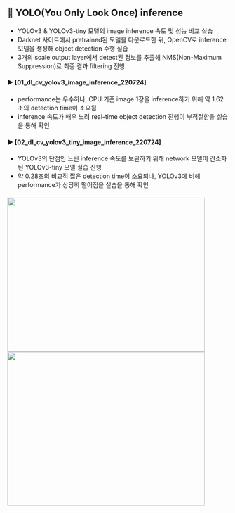 ####
## 📌 YOLO(You Only Look Once) inference
- YOLOv3 & YOLOv3-tiny 모델의 image inference 속도 및 성능 비교 실습
- Darknet 사이트에서 pretrained된 모델을 다운로드한 뒤, OpenCV로 inference 모델을 생성해 object detection 수행 실습  
- 3개의 scale output layer에서 detect된 정보를 추출해 NMS(Non-Maximum Suppression)로 최종 결과 filtering 진행  
####
#### ► [01_dl_cv_yolov3_image_inference_220724]  
- performance는 우수하나, CPU 기준 image 1장을 inference하기 위해 약 1.62초의 detection time이 소요됨
- inference 속도가 매우 느려 real-time object detection 진행이 부적절함을 실습을 통해 확인
####
#### ► [02_dl_cv_yolov3_tiny_image_inference_220724]  
- YOLOv3의 단점인 느린 inference 속도를 보완하기 위해 network 모델이 간소화된 YOLOv3-tiny 모델 실습 진행
- 약 0.28초의 비교적 짧은 detection time이 소요되나, YOLOv3에 비해 performance가 상당히 떨어짐을 실습을 통해 확인
####
<img src="https://user-images.githubusercontent.com/109773795/184443685-be509a8c-033e-4dcc-89d6-e6c038d62f64.png" width="450" height="350"/><img src="https://user-images.githubusercontent.com/109773795/184443704-d68882ff-f4a1-4c41-8645-7d3c1d96ced9.png" width="450" height="350"/>

####
